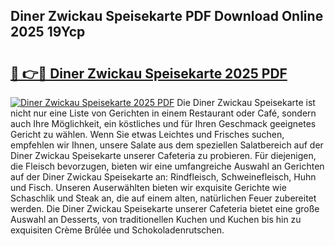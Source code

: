 ## Diner Zwickau Speisekarte PDF Download Online 2025 19Ycp

# <h2><a href="http://gc7j2bu.nevu.top/?p=Diner+Zwickau+Speisekarte">🔗 👉🔴 Diner Zwickau Speisekarte 2025 PDF</a></h2>

[![Diner Zwickau Speisekarte 2025 PDF](https://i.imgur.com/dBaPXMq.png)](http://gc7j2bu.nevu.top/?p=Diner+Zwickau+Speisekarte)
Die Diner Zwickau Speisekarte ist nicht nur eine Liste von Gerichten in einem Restaurant oder Café, sondern auch Ihre Möglichkeit, ein köstliches und für Ihren Geschmack geeignetes Gericht zu wählen. Wenn Sie etwas Leichtes und Frisches suchen, empfehlen wir Ihnen, unsere Salate aus dem speziellen Salatbereich auf der Diner Zwickau Speisekarte unserer Cafeteria zu probieren. Für diejenigen, die Fleisch bevorzugen, bieten wir eine umfangreiche Auswahl an Gerichten auf der Diner Zwickau Speisekarte an: Rindfleisch, Schweinefleisch, Huhn und Fisch. Unseren Auserwählten bieten wir exquisite Gerichte wie Schaschlik und Steak an, die auf einem alten, natürlichen Feuer zubereitet werden. Die Diner Zwickau Speisekarte unserer Cafeteria bietet eine große Auswahl an Desserts, von traditionellen Kuchen und Kuchen bis hin zu exquisiten Crème Brûlée und Schokoladenrutschen.
